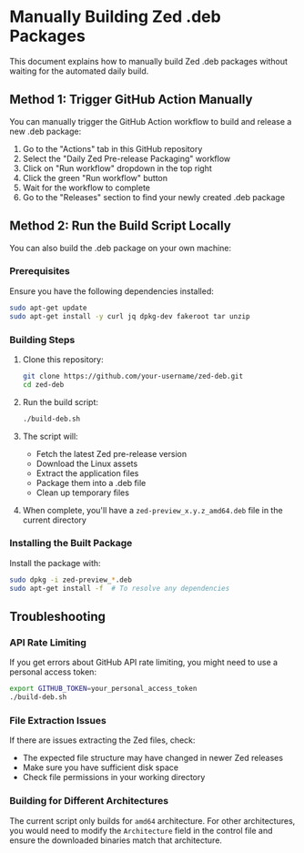 # Manually Building Zed .deb Packages

This document explains how to manually build Zed .deb packages without waiting for the automated daily build.

## Method 1: Trigger GitHub Action Manually

You can manually trigger the GitHub Action workflow to build and release a new .deb package:

1. Go to the "Actions" tab in this GitHub repository
2. Select the "Daily Zed Pre-release Packaging" workflow
3. Click on "Run workflow" dropdown in the top right
4. Click the green "Run workflow" button
5. Wait for the workflow to complete
6. Go to the "Releases" section to find your newly created .deb package

## Method 2: Run the Build Script Locally

You can also build the .deb package on your own machine:

### Prerequisites

Ensure you have the following dependencies installed:

```bash
sudo apt-get update
sudo apt-get install -y curl jq dpkg-dev fakeroot tar unzip
```

### Building Steps

1. Clone this repository:
   ```bash
   git clone https://github.com/your-username/zed-deb.git
   cd zed-deb
   ```

2. Run the build script:
   ```bash
   ./build-deb.sh
   ```

3. The script will:
   - Fetch the latest Zed pre-release version
   - Download the Linux assets
   - Extract the application files
   - Package them into a .deb file
   - Clean up temporary files

4. When complete, you'll have a `zed-preview_x.y.z_amd64.deb` file in the current directory

### Installing the Built Package

Install the package with:

```bash
sudo dpkg -i zed-preview_*.deb
sudo apt-get install -f  # To resolve any dependencies
```

## Troubleshooting

### API Rate Limiting

If you get errors about GitHub API rate limiting, you might need to use a personal access token:

```bash
export GITHUB_TOKEN=your_personal_access_token
./build-deb.sh
```

### File Extraction Issues

If there are issues extracting the Zed files, check:
- The expected file structure may have changed in newer Zed releases
- Make sure you have sufficient disk space
- Check file permissions in your working directory

### Building for Different Architectures

The current script only builds for `amd64` architecture. For other architectures, you would need to modify the `Architecture` field in the control file and ensure the downloaded binaries match that architecture.
